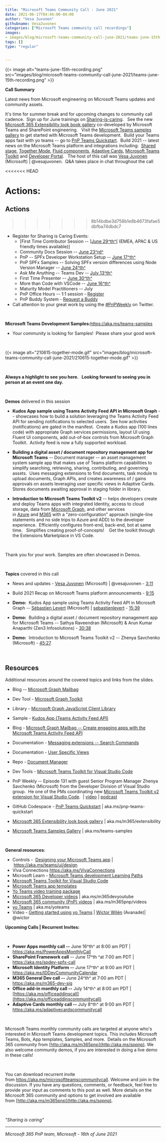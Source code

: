 ```yaml
---
title: "Microsoft Teams Community Call - June 2021"
date: 2021-06-17T04:44:00-04:00
author: "Vesa Juvonen"
githubname: VesaJuvonen
categories: ["Microsoft Teams community call recordings"]
images:
- images/blog/microsoft-teams-community-call-june-2021/teams-june-15th-recording.png
tags: []
type: "regular"


---
```


{{< image alt="teams-june-15th-recording.png" src="images/blog/microsoft-teams-community-call-june-2021/teams-june-15th-recording.png" >}}



**Call Summary**

Latest news from Microsoft engineering on Microsoft Teams updates and
community assets.

It's time for summer break and for upcoming changes to community call
cadence.  Sign up for June trainings on
[Sharing-is-caring](https://pnp.github.io/sharing-is-caring/).   See the
new [Microsoft 365 Extensibility look book
gallery](https://aka.ms/m365/extensibility) co-developed by Microsoft
Teams and SharePoint engineering.   Visit the [Microsoft Teams samples
gallery](https://aka.ms/teams-samples) to get started with Microsoft
Teams development.  Build your Teams apps fast with yo teams -- go to
[PnP Teams Quickstart](https://aka.ms/pnp-teams-quickstart).  Build 2021
-- latest news on the Microsoft Teams platform and integrations
including:  [Shared stage](https://aka.ms/teams-dev-docs), [Together
Mode](https://aka.ms/ExtensibleTogetherMd), [Fluid
components](https://aka.ms/codewithfluid), [Adaptive
Cards](https://aka.ms/teams-dev-docs), [Microsoft Teams
Toolkit](https://aka.ms/teams-toolkit) and [Developer
Portal](https://aka.ms/teams-dev-docs).   The host of this call was
[Vesa Juvonen](http://twitter.com/vesajuvonen) (Microsoft) |
\@vesajuvonen.  Q&A takes place in chat throughout the call

<<<<<<< HEAD

**Actions:**
=======
## Actions
>>>>>>> 8b14bdbe3d758b1e8b4673fafae5dbfba74dbdc7



-   Register for Sharing is Caring Events:
    -   [First Time Contributor Session
        -- ][June
        29^th^](https://forms.office.com/Pages/ResponsePage.aspx?id=KtIy2vgLW0SOgZbwvQuRaXDXyCl9DkBHq4A2OG7uLpdUREZVRDVYUUJLT1VNRDM4SjhGMlpUNzBORy4u)[
        (EMEA, APAC & US friendly times
        available)]
    -   Community Docs Session -- [June
        23^rd^](https://forms.office.com/Pages/ResponsePage.aspx?id=KtIy2vgLW0SOgZbwvQuRaXDXyCl9DkBHq4A2OG7uLpdUOUdFR0U1STdGS0lXUDA2Sk1YSE1WMEtHSy4u)
    -   PnP -- SPFx Developer Workstation Setup -- [June
        17^th^](https://forms.office.com/Pages/ResponsePage.aspx?id=KtIy2vgLW0SOgZbwvQuRaXDXyCl9DkBHq4A2OG7uLpdUM0xJTFJZN01MWlZQVFc3UjgxRUxQQkhDSS4u)
         
    -   PnP SPFx Samples -- Solving SPFx version differences using Node
        Version Manager -- [June
        24^th^](https://forms.office.com/Pages/ResponsePage.aspx?id=KtIy2vgLW0SOgZbwvQuRaXDXyCl9DkBHq4A2OG7uLpdUMDdKSjQxRDhKVzhCVUQ4VDdIQVZRVTZOSi4u)
    -   Ask Me Anything -- Teams Dev -- [July
        13^th^](https://forms.office.com/Pages/ResponsePage.aspx?id=KtIy2vgLW0SOgZbwvQuRaXDXyCl9DkBHq4A2OG7uLpdUNFJZNThMWFk0QlEzWFJNVE5aNVMzM1UwUi4u)
    -   First Time Presenter -- [June
        30^th^](https://forms.office.com/Pages/ResponsePage.aspx?id=KtIy2vgLW0SOgZbwvQuRaXDXyCl9DkBHq4A2OG7uLpdUNDJOOU5JREc2TUhCVzNGTTJFUldSUUNUSy4u)
    -   More than Code with VSCode -- [June
        16^th^](https://forms.office.com/Pages/ResponsePage.aspx?id=KtIy2vgLW0SOgZbwvQuRaXDXyCl9DkBHq4A2OG7uLpdURFZPM00xREdYMzVIOEJCWUhWRzBVMlRJWS4u)
    -   Maturity Model Practitioners -- July
    -   PnP Office Hours -- 1:1 session -
        [Register](https://outlook.office365.com/owa/calendar/PnPSharingisCaring@warner.digital/bookings/)
    -   PnP Buddy System - [Request a
        Buddy](https://forms.office.com/Pages/ResponsePage.aspx?id=KtIy2vgLW0SOgZbwvQuRaXDXyCl9DkBHq4A2OG7uLpdUMjRRUVg4NElZUUJLTEY1TVVSVDJFRFpLRS4u)
-   Call attention to your great work by using
    the [#PnPWeekly](https://twitter.com/hashtag/PnPWeekly?src=hashtag_click) on
    Twitter.

 

**Microsoft Teams Development
Samples:**<https://aka.ms/teams-samples>

-   Your community is looking for Samples!  Please share your good
    work  

 

{{< image alt="210615-together-mode.gif" src="images/blog/microsoft-teams-community-call-june-2021/210615-together-mode.gif" >}}

 

**Always a highlight to see you here.   Looking forward to seeing you in
person at an event one day.**

 


**Demos** delivered in this session

-   **Kudos App sample using Teams Activity Feed API in Microsoft
    Graph** -- showcases how to build a solution leveraging the Teams
    Activity Feed API for sending notifications to selected users.  See
    how activities (notifications) are gated in the manifest.  Create a
    Kudos app (100 lines code) with appropriate Graph services
    permissions, layout UI using Fluent UI components, add out-of-box
    controls from Microsoft Graph Toolkit.  Activity feed is now a fully
    supported workload.    

-   **Building a digital asset / document repository management app for
    Microsoft Teams** -- Document manager -- an asset management system
    sample app that makes use of Teams platform capabilities to simplify
    searching, retrieving, sharing, contributing, and governing assets. 
    Uses messaging extensions to find documents, task module to upload
    documents, Graph APIs, and creates awareness of / gains approvals on
    assets leveraging user specific views in Adaptive Cards.  Stores
    documents awaiting approval in staging folder in library. 

-   **Introduction to Microsoft Teams Toolkit v2** -- helps developers
    create and deploy Teams apps with integrated Identity, access to
    cloud storage, data from [Microsoft
    Graph](https://docs.microsoft.com/graph/teams-concept-overview),
    and other services
    in [Azure](https://docs.microsoft.com/microsoftteams/platform/build-your-first-app/build-bot) and [M365](https://docs.microsoft.com/microsoftteams/platform/concepts/build-and-test/prepare-your-o365-tenant) with
    a "zero-configuration" approach (single-line statements and no side
    trips to Azure and ADD) to the developer experience.  Efficiently
    configures front-end, back-end, bot at same time.   Simplifies
    creating proof-of-concepts!    Get the toolkit through the
    Extensions Marketplace in VS Code. 

     

Thank you for your work. Samples are often showcased in Demos.

 

**Topics** covered in this call

-   News and updates - [Vesa
    Juvonen](http://twitter.com/vesajuvonen) (Microsoft) |
    \@vesajuvonen - [3:11](https://youtu.be/wwTExv2Ha4g?t=191)

-   Build 2021 Recap on Microsoft Teams platform announcements -
    [9:15](https://youtu.be/wwTExv2Ha4g?t=555)

-   **Demo:**  Kudos App sample using Teams Activity Feed API in
    Microsoft Graph -- [Sébastien
    Levert](http://twitter.com/sebastienlevert) (Microsoft) |
    [sebastienlevert](https://github.com/sebastienlevert) -
    [15:39](https://youtu.be/wwTExv2Ha4g?t=939)

-   **Demo:**  Building a digital asset / document repository management
    app for Microsoft Teams -- Sathya Raveendran (Microsoft) & Arun
    Kumar Anaparthi (Zen3 Infosolutions) -
    [30:38](https://youtu.be/wwTExv2Ha4g?t=1838)

-   **Demo:**  Introduction to Microsoft Teams Toolkit v2 -- Zhenya
    Savchenko (Microsoft) - [45:27](https://youtu.be/wwTExv2Ha4g?t=2727)

 

## Resources

Additional resources around the covered topics and links from the
slides.

-   Blog -- [Microsoft Graph Mailbag](https://aka.ms/MSGraphMailbag)

-   Dev Tool - [Microsoft Graph Toolkit](https://aka.ms/mgt) 

-   Library - [Microsoft Graph JavaScript Client
    Library](https://github.com/microsoftgraph/msgraph-sdk-javascript) 

-   Sample - [Kudos App (Teams Activity Feed
    API)](https://github.com/pnp/teams-dev-samples/tree/main/samples/tab-activity-feed) 

-   Blog - [Microsoft Graph Mailbag -- Create engaging apps with the
    Microsoft Teams Activity Feed
    API](https://developer.microsoft.com/graph/blogs/microsoft-graph-mailbag-create-engaging-apps-with-the-microsoft-teams-activity-feed-api/) 

-   Documentation - [Messaging extensions -- Search
    Commands](https://docs.microsoft.com/microsoftteams/platform/messaging-extensions/what-are-messaging-extensions#search-commands) 

-   Documentation - [User Specific
    Views](https://docs.microsoft.com/microsoftteams/platform/task-modules-and-cards/cards/universal-actions-for-adaptive-cards/user-specific-views) 

-   Repo - [Document
    Manager](https://github.com/pnp/teams-dev-samples/tree/main/samples/msgext-bot-SPUploader) 

-   Dev Tools - [Microsoft Teams Toolkit for Visual Studio
    Code](http://aka.ms/teams-toolkit) 

-   PnP Weekly -- Episode 131 with guest Senior Program Manager Zhenya
    Savchenko (Microsoft) from the Developer Division of Visual Studio
    group.  He one of the PMs coordinating new [Microsoft Teams Toolkit
    v2 extension for Visual Studio
    Code](https://marketplace.visualstudio.com/items?itemName=TeamsDevApp.ms-teams-vscode-extension). 
    |
    [video](https://techcommunity.microsoft.com/t5/microsoft-365-pnp-blog/microsoft-365-pnp-weekly-episode-131/ba-p/2445655)
    |
    [podcast](https://pnpweekly.podbean.com/e/Microsoft-365-pnp-weekly-episode-131-14th-of-june-2021/)

-   GitHub Codespace - [PnP Teams
    Quickstart](https://aka.ms/pnp-teams-quickstart) |
    aka.ms/pnp-teams-quickstart

-   [Microsoft 365 Extensibility look book
    gallery](https://adoption.microsoft.com/extensibility-look-book?WT.mc_id=m365-24198-cxa) |
    aka.ms/m365/extensibility

-   [Microsoft Teams Samples
    Gallery](https://pnp.github.io/teams-dev-samples/) |
    aka.ms/teams-samples

 


**General resources**:

-   Controls -  [Designing your Microsoft Teams
    app](https://techcommunity.microsoft.com/t5/microsoft-365-pnp-blog/microsoft-teams-community-call-may-2021/ba-p/Designing%20your%20Microsoft%20Teams%20app) | <https://aka.ms/teams/ui/design>
-   Viva Connections <https://aka.ms/VivaConnections>
-   Microsoft Learn - [Microsoft Teams development Learning
    Paths](https://docs.microsoft.com/learn/browse/?products=office-teams&resource_type=learning%20path&roles=developer&expanded=office&wt.mc_id=devcomteams_learningpaths_webpage_mw)
-   [Microsoft Teams Toolkit for Visual Studio
    Code](https://marketplace.visualstudio.com/items?itemName=TeamsDevApp.ms-teams-vscode-extension)
-   [Microsoft Teams app
    templates](https://docs.microsoft.com/microsoftteams/platform/samples/app-templates?wt.mc_id=devcomteams_viewapptemplates_webpage_mw)
-   [Yo Teams video training package](http://aka.ms/yoteams-training)
-   [Microsoft 365 Developer videos](https://aka.ms/m365devyoutube) |
    aka.ms/m365devyoutube
-   [Microsoft 365 community (PnP)
    videos](http://aka.ms/m365pnp-videos) | aka.ms/m365pnp/videos
-   [yo Teams](http://aka.ms/yoteams) | aka.ms/yoteams
-   Video - [Getting started using yo
    Teams](https://youtu.be/w0OrFkzNC10) | [Wictor
    Wilén](https://twitter.com/wictor) (Avanade)| \@wictor


**Upcoming Calls | Recurrent Invites:**


 

-   **Power Apps monthly call --** June 16^th^ at 8:00 am PDT |
    <https://aka.ms/PowerAppsMonthlyCall>
-   **SharePoint Framework call** -- June 17^th ^at 7:00 am PDT |
    <https://aka.ms/spdev-spfx-call>
-   **Microsoft Identity Platform --** June 17^th^ at 9:00 am PDT |
    <https://aka.ms/IDDevCommunityCalendar>
-   **M365 General Dev call --** June 24^th^ at 7:00 am PDT |
    <https://aka.ms/m365-dev-sig>
-   **Office add-in monthly call --** July 14^th^ at 8:00 am PDT |
    [https://aka.ms/officeaddinscall](https://aka.ms/officeaddinscommunitycall)
-   **Adaptive Cards monthly call --** July 8^th^ at 9:00 am PDT |
    <https://aka.ms/adaptivecardscommunitycall>

 

Microsoft Teams monthly community calls are targeted at anyone who's
interested in Microsoft Teams development topics. This includes
Microsoft Teams, Bots, App templates, Samples, and more.  Details on the
Microsoft 365 community
from [http://aka.ms/m365pnp](http://aka.ms/sppnp). We also welcome
community demos, if you are interested in doing a live demo in these
calls!

 

You can download recurrent invite
from <https://aka.ms/microsoftteamscommunitycall>. Welcome and join in
the discussion. If you have any questions, comments, or feedback, feel
free to provide your input as comments to this post as well. More
details on the Microsoft 365 community and options to get involved are
available from [http://aka.ms/m365pnp](http://aka.ms/sppnp).

 

*"Sharing is caring"*

------------------------------------------------------------------------

*Microsoft 365 PnP team, Microsoft - 16th of June 2021*
